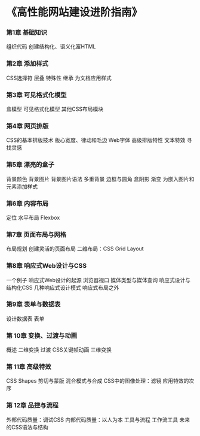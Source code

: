 # 《高性能网站建设进阶指南》

### 第1章 基础知识

组织代码
创建结构化、语义化富HTML

### 第2章 添加样式

CSS选择符
层叠
特殊性
继承
为文档应用样式

### 第3章 可见格式化模型

盒模型
可见格式化模型
其他CSS布局模块

### 第4章 网页排版

CSS的基本排版技术
版心宽度、律动和毛边
Web字体
高级排版特性
文本特效
寻找灵感

### 第5章 漂亮的盒子

背景颜色
背景图片
背景图片语法
多重背景
边框与圆角
盒阴影
渐变
为嵌入图片和元素添加样式

### 第6章 内容布局

定位
水平布局
Flexbox

### 第7章 页面布局与网格

布局规划
创建灵活的页面布局
二维布局：CSS Grid Layout

### 第8章 响应式Web设计与CSS

一个例子
响应式Web设计的起源
浏览器视口
媒体类型与媒体查询
响应式设计与结构化CSS
几种响应式设计模式
响应式布局之外

### 第9章 表单与数据表

设计数据表
表单

### 第 10章 变换、过渡与动画

概述
二维变换
过渡
CSS关键帧动画
三维变换

### 第 11章 高级特效

CSS Shapes
剪切与蒙版
混合模式与合成
CSS中的图像处理：滤镜
应用特效的次序

### 第 12章 品控与流程

外部代码质量：调试CSS
内部代码质量：以人为本
工具与流程
工作流工具
未来的CSS语法与结构